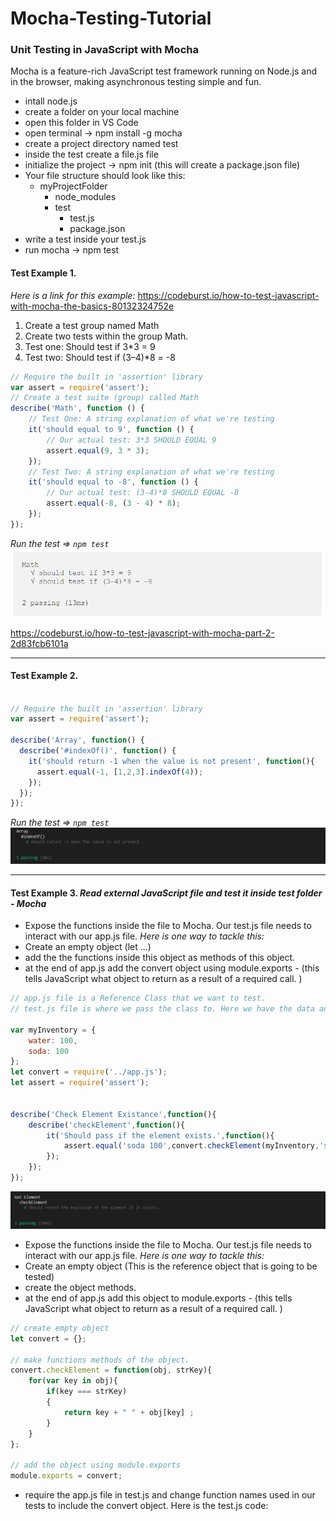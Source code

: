 # Mocha-Testing-Tutorial
### Unit Testing in JavaScript with Mocha
Mocha is a feature-rich JavaScript test framework running on Node.js and in the browser, making asynchronous testing simple and fun.

- intall node.js  
- create a folder on your local machine
- open this folder in VS Code 
- open terminal -> npm install -g mocha
- create a project directory named test
- inside the test create a file.js file
- initialize the project -> npm init (this will create a package.json file)
- Your file structure should look like this:
  * myProjectFolder
    * node_modules
	* test
      * test.js
	  * package.json
- write a test inside your test.js
- run mocha -> npm test

#### Test Example 1.
*Here is a link for this example:* https://codeburst.io/how-to-test-javascript-with-mocha-the-basics-80132324752e
1. Create a test group named Math
2. Create two tests within the group Math.
3. Test one: Should test if 3*3 = 9
4. Test two: Should test if (3–4)*8 = -8
``` JavaScript
// Require the built in 'assertion' library
var assert = require('assert');
// Create a test suite (group) called Math
describe('Math', function () {
    // Test One: A string explanation of what we're testing
    it('should equal to 9', function () {
        // Our actual test: 3*3 SHOULD EQUAL 9
        assert.equal(9, 3 * 3);
    });
    // Test Two: A string explanation of what we're testing
    it('should equal to -8', function () {
        // Our actual test: (3-4)*8 SHOULD EQUAL -8
        assert.equal(-8, (3 - 4) * 8);
    });
});
```
*Run the test => ```npm test```*
![testing result](./images/testResult.png)

https://codeburst.io/how-to-test-javascript-with-mocha-part-2-2d83fcb6101a

---

#### Test Example 2.

``` JavaScript

// Require the built in 'assertion' library
var assert = require('assert');

describe('Array', function() {
  describe('#indexOf()', function() {
    it('should return -1 when the value is not present', function(){
      assert.equal(-1, [1,2,3].indexOf(4));
    });
  });
});
```
*Run the test => ```npm test```*
![testing result](./images/testResult1.png)

---
#### Test Example 3. *Read external JavaScript file and test it inside test folder - Mocha*

- Expose the functions inside the file to Mocha. Our test.js file needs to interact with our app.js file.
*Here is one way to tackle this:*
- Create an empty object (let ...)
- add the the functions inside this object as methods of this object.
- at the end of app.js add the convert object using module.exports - (this tells JavaScript what object to return as a result of a required call. )
``` JavaScript
// app.js file is a Reference Class that we want to test.
// test.js file is where we pass the class to. Here we have the data and test methods

var myInventory = {
    water: 100,
    soda: 100
};
let convert = require('../app.js');
let assert = require('assert');


describe('Check Element Existance',function(){
    describe('checkElement',function(){
        it('Should pass if the element exists.',function(){
            assert.equal('soda 100',convert.checkElement(myInventory,'soda').toString());
        });
    });
});

```
![testing result](./images/testResult2.png)



- Expose the functions inside the file to Mocha. Our test.js file needs to interact with our app.js file.
*Here is one way to tackle this:*
- Create an empty object (This is the reference object that is going to be tested)
- create the object methods.
- at the end of app.js add this object to module.exports - (this tells JavaScript what object to return as a result of a required call. )

``` JavaScript
// create empty object 
let convert = {};

// make functions methods of the object.
convert.checkElement = function(obj, strKey){
    for(var key in obj){
        if(key === strKey)
        {
            return key + " " + obj[key] ;        
        }
    }
};

// add the object using module.exports
module.exports = convert;

```
- require the app.js file in test.js and change function names used in our tests to include the convert object. Here is the test.js code:
